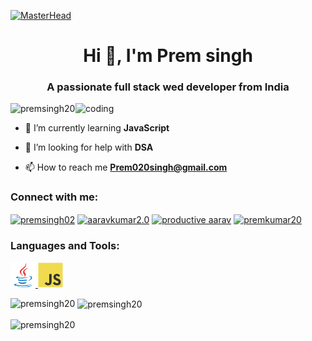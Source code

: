 [![MasterHead](https://1.bp.blogspot.com/-7A4WynwLsMw/XbBpCXG8fHI/AAAAAAAAMt4/uOa1bpLskYgrwGbllhSu2SDj_Mig8SXJQCLcBGAsYHQ/s1600/2000_600px.gif)](https://premsingh20.io)
<h1 align="center">Hi 👋, I'm Prem singh</h1>
<h3 align="center">A passionate full stack wed developer from India</h3>
<img align="right" alt="coding" width="400" src="https://cdn.dribbble.com/users/1162077/screenshots/3848914/programmer.gif">

<p align="left"> <img src="https://komarev.com/ghpvc/?username=premsingh20&label=Profile%20views&color=0e75b6&style=flat" alt="premsingh20" /> </p>

- 🌱 I’m currently learning **JavaScript**

- 🤝 I’m looking for help with **DSA**

- 📫 How to reach me **Prem020singh@gmail.com**

<h3 align="left">Connect with me:</h3>
<p align="left">
<a href="https://linkedin.com/in/premsingh02" target="blank"><img align="center" src="https://raw.githubusercontent.com/rahuldkjain/github-profile-readme-generator/master/src/images/icons/Social/linked-in-alt.svg" alt="premsingh02" height="30" width="40" /></a>
<a href="https://instagram.com/aaravkumar2.0" target="blank"><img align="center" src="https://raw.githubusercontent.com/rahuldkjain/github-profile-readme-generator/master/src/images/icons/Social/instagram.svg" alt="aaravkumar2.0" height="30" width="40" /></a>
<a href="https://www.youtube.com/c/productive aarav" target="blank"><img align="center" src="https://raw.githubusercontent.com/rahuldkjain/github-profile-readme-generator/master/src/images/icons/Social/youtube.svg" alt="productive aarav" height="30" width="40" /></a>
<a href="https://www.leetcode.com/premkumar20" target="blank"><img align="center" src="https://raw.githubusercontent.com/rahuldkjain/github-profile-readme-generator/master/src/images/icons/Social/leet-code.svg" alt="premkumar20" height="30" width="40" /></a>
</p>

<h3 align="left">Languages and Tools:</h3>
<p align="left"> <a href="https://www.java.com" target="_blank" rel="noreferrer"> <img src="https://raw.githubusercontent.com/devicons/devicon/master/icons/java/java-original.svg" alt="java" width="40" height="40"/> </a> <a href="https://developer.mozilla.org/en-US/docs/Web/JavaScript" target="_blank" rel="noreferrer"> <img src="https://raw.githubusercontent.com/devicons/devicon/master/icons/javascript/javascript-original.svg" alt="javascript" width="40" height="40"/> </a> </p>

<p><img align="left" src="https://github-readme-stats.vercel.app/api/top-langs?username=premsingh20&show_icons=true&locale=en&layout=compact" alt="premsingh20" /></p>

<p>&nbsp;<img align="center" src="https://github-readme-stats.vercel.app/api?username=premsingh20&show_icons=true&locale=en" alt="premsingh20" /></p>

<p><img align="center" src="https://github-readme-streak-stats.herokuapp.com/?user=premsingh20&" alt="premsingh20" /></p>
